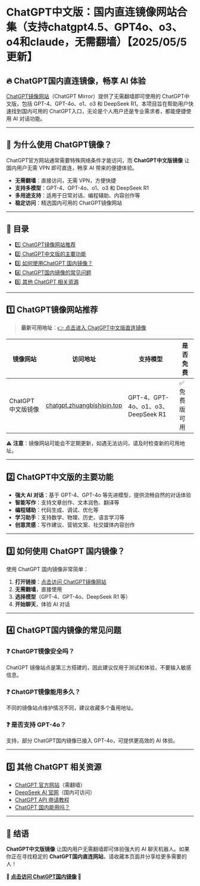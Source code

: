 # ChatGPT中文版：国内直连镜像网站合集（支持chatgpt4.5、GPT4o、o3、o4和claude，无需翻墙）【2025/05/5更新】

## 🔥 ChatGPT国内直连镜像，畅享 AI 体验

[ChatGPT镜像网站](https://chatgpt.zhuangbishipin.top/?allow=true)（ChatGPT Mirror）提供了无需翻墙即可使用的 ChatGPT中文版，包括 GPT-4、GPT-4o、o1、o3 和 DeepSeek R1。本项目旨在帮助用户快速找到国内可用的 ChatGPT入口，无论是个人用户还是专业需求者，都能便捷使用 AI 对话功能。

---

## 📌 为什么使用 ChatGPT镜像？

ChatGPT官方网站通常需要特殊网络条件才能访问，而 **ChatGPT中文版镜像** 让国内用户无需 VPN 即可直连，畅享 AI 带来的便捷体验。

- **无需翻墙**：直接访问，无需 VPN，方便快捷
- **支持多模型**：GPT-4、GPT-4o、o1、o3 和 DeepSeek R1
- **多用途支持**：适用于日常对话、编程辅助、内容创作等
- **稳定访问**：精选国内可用的 ChatGPT镜像网站

---

## 📖 目录

- [1️⃣ ChatGPT镜像网站推荐](#1️⃣-chatgpt-镜像网站推荐)
- [2️⃣ ChatGPT中文版的主要功能](#2️⃣-chatgpt-中文版的主要功能)
- [3️⃣ 如何使用ChatGPT 国内镜像？](#3️⃣-如何使用-chatgpt-国内镜像)
- [4️⃣ ChatGPT国内镜像的常见问题](#4️⃣-chatgpt-国内镜像的常见问题)
- [5️⃣ 其他 ChatGPT 相关资源](#5️⃣-其他-chatgpt-相关资源)

---

## 1️⃣ ChatGPT镜像网站推荐

> **最新可用地址**：[👉 点击进入 ChatGPT中文版直连镜像](https://chatgpt.zhuangbishipin.top/?allow=true)

| 镜像网站 | 访问地址 | 支持模型 | 是否免费 |
|---------|----------|----------|----------|
| ChatGPT中文版镜像 | [chatgpt.zhuangbishipin.top](https://chatgpt.zhuangbishipin.top/?allow=true) | GPT-4、GPT-4o、o1、o3、DeepSeek R1 | ✅ 免费版可用 |

⚠ **注意**：镜像网站可能会不定期更新，如遇无法访问，请及时检查新的可用地址。

---

## 2️⃣ ChatGPT中文版的主要功能

- **强大 AI 对话**：基于 GPT-4、GPT-4o 等先进模型，提供流畅自然的对话体验
- **智能写作**：支持文章创作、文本润色、翻译等
- **编程辅助**：代码生成、调试、优化等
- **学习助手**：支持数学、物理、历史、语言学习等
- **创意灵感**：写作建议、营销文案、社交媒体内容创作

---

## 3️⃣ 如何使用 ChatGPT 国内镜像？

使用 ChatGPT 国内镜像非常简单：

1. **打开链接**：[点击访问 ChatGPT镜像网站](https://chatgpt.zhuangbishipin.top/?allow=true)
2. **无需翻墙**，直接使用
3. **选择模型**（GPT-4、GPT-4o、DeepSeek R1 等）
4. **开始聊天**，体验 AI 对话

---

## 4️⃣ ChatGPT国内镜像的常见问题

### ❓ ChatGPT镜像安全吗？
ChatGPT 镜像站点是第三方搭建的，因此建议仅用于测试和体验，不要输入敏感信息。

### ❓ ChatGPT镜像能用多久？
不同的镜像站点维护情况不同，建议收藏多个备用地址。

### ❓ 是否支持 GPT-4o？
支持，部分 ChatGPT国内镜像已接入 GPT-4o，可提供更高效的 AI 体验。

---

## 5️⃣ 其他 ChatGPT 相关资源

- [ChatGPT 官方网站](https://openai.com/chatgpt)（需翻墙）
- [DeepSeek AI 官网](https://www.deepseek.com/)（国内可访问）
- [ChatGPT API 申请教程](https://platform.openai.com/)
- [ChatGPT 国内能用吗？](https://chatgpt.zhuangbishipin.top/?allow=true)

---

## 📢 结语

**ChatGPT中文版镜像** 让国内用户无需翻墙即可体验强大的 AI 聊天机器人。如果你正在寻找稳定的 **ChatGPT国内直连网站**，请收藏本页面并分享给更多需要的人！

**🔗 [点击访问 ChatGPT国内镜像](https://chatgpt.zhuangbishipin.top/?allow=true) 🔗**
